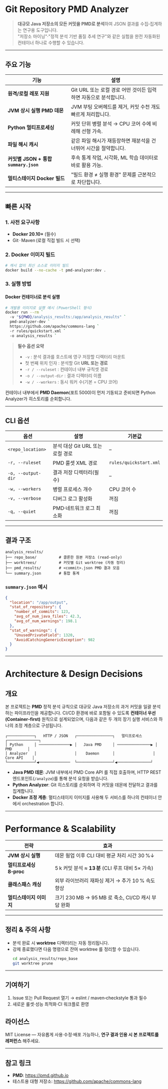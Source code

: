 # Git Repository **PMD Analyzer**

> **대규모 Java 저장소의 모든 커밋을 PMD로 분석**하여 JSON 결과를 수집‑집계하는 연구용 도구입니다.  
> "저장소 마이닝"·"정적 분석 기반 품질 추세 연구"와 같은 실험을 완전 자동화된 컨테이너 하나로 수행할 수 있습니다.

---

## 주요 기능

| 기능 | 설명 |
|------|------|
| **원격/로컬 레포 지원** | Git URL 또는 로컬 경로 어떤 것이든 입력하면 자동으로 분석합니다. |
| **JVM 상시 실행 PMD 데몬** | JVM 부팅 오버헤드를 제거, 커밋 수천 개도 빠르게 처리합니다. |
| **Python 멀티프로세싱** | 커밋 단위 병렬 분석 → CPU 코어 수에 비례해 선형 가속. |
| **파일 해시 캐시** | 같은 파일 해시가 재등장하면 재분석을 건너뛰어 시간을 절약합니다. |
| **커밋별 JSON + 통합 `summary.json`** | 후속 통계 작업, 시각화, ML 학습 데이터로 바로 활용 가능. |
| **멀티스테이지 Docker 빌드** | "빌드 환경 ≠ 실행 환경" 문제를 근본적으로 차단합니다. |

---

## 빠른 시작

### 1. 사전 요구사항

* **Docker 20.10+** (필수)
* Git · Maven (로컬 직접 빌드 시 선택)

### 2. Docker 이미지 빌드

```bash
# 캐시 없이 최신 소스로 이미지 빌드
docker build --no-cache -t pmd-analyzer:dev .
```

### 3. 실행 방법

#### Docker 컨테이너로 분석 실행

```bash
# 개발용 이미지로 실행 예시 (PowerShell 형식)
docker run --rm `
  -v "${PWD}/analysis_results:/app/analysis_results" `
  pmd-analyzer-dev `
  https://github.com/apache/commons-lang `
  -r rules/quickstart.xml `
  -o analysis_results `

```
> **필수 옵션 요약**
> * `-v` : 분석 결과를 호스트에 영구 저장할 디렉터리 마운트  
> * 첫 번째 위치 인자 : 분석할 Git **URL 또는 경로**  
> * `-r / --ruleset` : 컨테이너 내부 규칙셋 경로  
> * `-o / --output-dir` : 결과 디렉터리 이름  
> * `-w / --workers` : 동시 워커 수(기본 = CPU 코어)

컨테이너 내부에서 **PMD Daemon**(포트 5000)이 먼저 기동되고 준비되면 Python Analyzer가 히스토리를 순회합니다.


---

## CLI 옵션
| 옵션 | 설명 | 기본값 |
|------|------|--------|
| `<repo_location>` | 분석 대상 Git URL 또는 로컬 경로 | – |
| `-r, --ruleset` | PMD 룰셋 XML 경로 | `rules/quickstart.xml` |
| `-o, --output-dir` | 결과 저장 디렉터리(필수) | – |
| `-w, --workers` | 병렬 프로세스 개수 | CPU 코어 수 |
| `-v, --verbose` | 디버그 로그 활성화 | 꺼짐 |
| `-q, --quiet` | PMD·네트워크 로그 최소화 | 꺼짐 |

---

## 결과 구조
```
analysis_results/
├── repo_base/          # 클론한 원본 저장소 (read‑only)
├── worktrees/          # 커밋별 Git worktree (자동 정리)
├── pmd_results/        # <commit>.json PMD 결과 모음
└── summary.json        # 통합 통계
```


### `summary.json` 예시

```json
{
  "location": "/app/output",
  "stat_of_repository": {
    "number_of_commits": 123,
    "avg_of_num_java_files": 42.3,
    "avg_of_num_warnings": 198.1
  },
  "stat_of_warnings": {
    "UnusedPrivateField": 1320,
    "AvoidCatchingGenericException": 982
  }
}
```

---

# Architecture & Design Decisions

## 개요
본 프로젝트는 **PMD** 정적 분석 규칙으로 대규모 Java 저장소의 과거 커밋을 일괄 분석하는 파이프라인을 제공합니다. CI/CD 환경에 바로 포함될 수 있도록 **컨테이너 우선(Container‑first)** 원칙으로 설계되었으며, 다음과 같은 두 개의 장기 실행 서비스와 하나의 조정 계층으로 구성됩니다.

```
┌────────────┐   HTTP / JSON   ┌────────────────┐   멀티프로세스   ┌──────────────┐
│ Python     │ ──────────────▶ │   Java PMD     │ ───────────────▶ │    PMD       │
│ Analyzer   │                 │    Daemon      │                 │  Core API    │
└────────────┘◀──────────────  └────────────────┘◀───────────────┘
```

* **Java PMD 데몬**: JVM 내부에서 PMD Core API 를 직접 호출하며, HTTP REST 엔드포인트(`/analyze`)를 통해 분석 요청을 받습니다.
* **Python Analyzer**: Git 히스토리를 순회하며 각 커밋을 데몬에 전달하고 결과를 집계합니다.
* **Docker 조정 계층**: 멀티스테이지 이미지를 사용해 두 서비스를 하나의 컨테이너 안에서 orchestration 합니다.


---

# Performance & Scalability

| 전략 | 효과 |
|------|------|
| **JVM 상시 실행** | 데몬 웜업 이후 CLI 대비 평균 처리 시간 30 %↓ |
| **멀티프로세싱 8‑proc** | 5 k 커밋 분석 ≈ **13 분** (CLI 루프 대비 5× 가속) |
| **클래스패스 캐싱** | 외부 라이브러리 재파싱 제거 → 추가 10 % 속도 향상 |
| **멀티스테이지 이미지** | 크기 230 MB → 95 MB 로 축소, CI/CD 캐시 부담 완화 |

---

## 정리 & 주의 사항
* 분석 완료 시 **worktree** 디렉터리는 자동 정리됩니다.
* 강제 종료했다면 다음 명령으로 잔여 worktree 를 정리할 수 있습니다.
  ```bash
  cd analysis_results/repo_base
  git worktree prune
  ```

---

## 기여하기
1. Issue 또는 Pull Request 열기 →  eslint / maven‑checkstyle 통과 필수  
2. 새로운 룰셋·성능 최적화·CI 워크플로 환영


## 라이선스
MIT License — 자유롭게 사용·수정·배포 가능하나, **연구 결과 인용 시 본 프로젝트를 레퍼런스** 해주세요.

---


## 참고 링크
* **PMD**: <https://pmd.github.io>
* 테스트용 대형 저장소: <https://github.com/apache/commons-lang>


